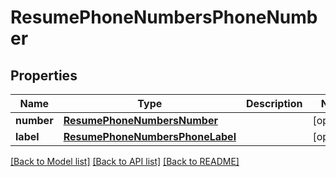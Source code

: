 # ResumePhoneNumbersPhoneNumber


## Properties
Name | Type | Description | Notes
------------ | ------------- | ------------- | -------------
**number** | [**ResumePhoneNumbersNumber**](ResumePhoneNumbersNumber.md) |  | [optional] 
**label** | [**ResumePhoneNumbersPhoneLabel**](ResumePhoneNumbersPhoneLabel.md) |  | [optional] 

[[Back to Model list]](../README.md#documentation-for-models) [[Back to API list]](../README.md#documentation-for-api-endpoints) [[Back to README]](../README.md)


